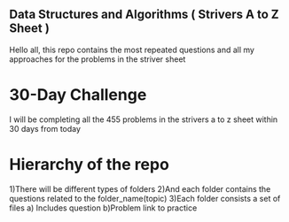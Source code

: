 ## Data Structures and Algorithms ( Strivers A to Z Sheet ) 
Hello all, this repo contains the most repeated questions and all my approaches for the problems in the striver sheet

# 30-Day Challenge

I will be completing all the 455 problems in the strivers a to z sheet within 30 days from today 

# Hierarchy of the repo

1)There will be different types of folders 
2)And each folder contains the questions related to the folder_name(topic)
3)Each folder consists a set of files 
  a) Includes question 
  b)Problem link to practice
